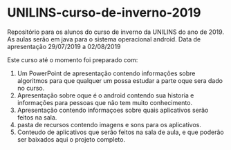 # UNILINS-curso-de-inverno-2019
Repositório para os alunos do curso de inverno da UNILINS do ano de 2019.
As aulas serão em java para o sistema operacional android.
Data de apresentação 29/07/2019 a 02/08/2019

Este curso até o momento foi preparado com:
1. Um PowerPoint de apresentação contendo informações sobre algoritmos para que qualquer um possa estudar a parte oque sera dado no curso.
2. Apresentação sobre oque é o android contendo sua historia e informações para pessoas que não tem muito conhecimento.
3. Apresentação contendo informaçoes sobre quais aplicativos serão feitos na sala.
4. pasta de recursos contendo imagens e sons para os aplicativos.
5. Conteudo de aplicativos que serão feitos na sala de aula, e que poderão ser baixados aqui o projeto completo.
